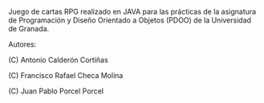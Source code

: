 Juego de cartas RPG realizado en JAVA para las prácticas de la asignatura de Programación y Diseño Orientado a Objetos (PDOO) de la Universidad de Granada.

Autores:

(C) Antonio Calderón Cortiñas

(C) Francisco Rafael Checa Molina

(C) Juan Pablo Porcel Porcel
